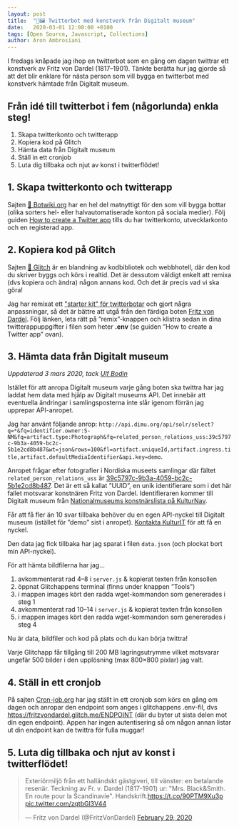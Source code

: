 ```yaml
---
layout: post
title:  "🤖🖼 Twitterbot med konstverk från Digitalt museum"
date:   2020-03-01 12:00:00 +0100
tags: [Open Source, Javascript, Collections]
author: Aron Ambrosiani
---
```

I fredags knåpade jag ihop en twitterbot som en gång om dagen twittrar ett konstverk av Fritz von Dardel (1817–1901). Tänkte berätta hur jag gjorde så att det blir enklare för nästa person som vill bygga en twitterbot med konstverk hämtade från Digitalt museum.

## Från idé till twitterbot i fem (någorlunda) enkla steg!
1. Skapa twitterkonto och twitterapp
2. Kopiera kod på Glitch
3. Hämta data från Digitalt museum
4. Ställ in ett cronjob
5. Luta dig tillbaka och njut av konst i twitterflödet!

## 1. Skapa twitterkonto och twitterapp
Sajten [🤖 Botwiki.org](https://botwiki.org) har en hel del matnyttigt för den som vill bygga bottar (olika sorters hel- eller halvautomatiserade konton på sociala medier). Följ guiden [How to create a Twitter app](https://botwiki.org/resource/tutorial/how-to-create-a-twitter-app/) tills du har twitterkonto, utvecklarkonto och en registerad app.

## 2. Kopiera kod på Glitch
Sajten [🎏 Glitch](http://glitch.com) är en blandning av kodbibliotek och webbhotell, där den kod du skriver byggs och körs i realtid. Det är dessutom väldigt enkelt att remixa (dvs kopiera och ändra) någon annans kod. Och det är precis vad vi ska göra!

Jag har remixat ett ["starter kit" för twitterbotar](https://glitch.com/~twitterbot) och gjort några anpassningar, så det är bättre att utgå från den färdiga boten [Fritz von Dardel](https://glitch.com/~fritzvondardel). Följ länken, leta rätt på ”remix”-knappen och klistra sedan in dina twitterappuppgifter i filen som heter **.env** (se guiden ”How to create a Twitter app” ovan).

## 3. Hämta data från Digitalt museum
*Uppdaterad 3 mars 2020, tack [Ulf Bodin](https://twitter.com/ulfbodin)* 

Istället för att anropa Digitalt museum varje gång boten ska twittra har jag laddat hem data med hjälp av Digitalt museums API. Det innebär att eventuella ändringar i samlingsposterna inte slår igenom förrän jag upprepar API-anropet.

Jag har använt följande anrop: `http://api.dimu.org/api/solr/select?q=*&fq=identifier.owner:S-NM&fq=artifact.type:Photograph&fq=related_person_relations_uss:39c5797c-9b3a-4059-bc2c-5b1e2cd8b487&wt=json&rows=100&fl=artifact.uniqueId,artifact.ingress.title,artifact.defaultMediaIdentifier&api.key=demo`.

Anropet frågar efter fotografier i Nordiska museets samlingar där fältet `related_person_relations_uss` är [39c5797c-9b3a-4059-bc2c-5b1e2cd8b487](https://digitaltmuseum.se/021036373974/dardel-fritz-von-1817-1901). Det är ett så kallat ”UUID”, en unik identifierare som i det här fallet motsvarar konstnären Fritz von Dardel. Identifieraren kommer till Digitalt museum från [Nationalmuseums konstnärslista på KulturNav](https://kulturnav.org/c6efd155-8433-4c58-adc9-72db80c6ce50).

Får att få fler än 10 svar tillbaka behöver du en egen API-nyckel till Digitalt museum (istället för ”demo” sist i anropet). [Kontakta KulturIT](mailto:support@kulturit.no) för att få en nyckel.

Den data jag fick tillbaka har jag sparat i filen `data.json` (och plockat bort min API-nyckel).

För att hämta bildfilerna har jag…
1. avkommenterat rad 4–8 i `server.js` & kopierat texten från konsollen
2. öppnat Glitchappens terminal (finns under knappen ”Tools”)
3. i mappen images kört den radda wget-kommandon som genererades i steg 1
4. avkommenterat rad 10–14 i `server.js` & kopierat texten från konsollen
5. i mappen images kört den radda wget-kommandon som genererades i steg 4

Nu är data, bildfiler och kod på plats och du kan börja twittra!

Varje Glitchapp får tillgång till 200 MB lagringsutrymme vilket motsvarar ungefär 500 bilder i den upplösning (max 800×800 pixlar) jag valt.

## 4. Ställ in ett cronjob
På sajten [Cron-job.org](https://cron-job.org/en/) har jag ställt in ett cronjob som körs en gång om dagen och anropar den endpoint som anges i glitchappens .env-fil, dvs https://fritzvondardel.glitch.me/ENDPOINT (där du byter ut sista delen mot din egen endpoint). Appen har ingen autentisering så om någon annan listar ut din endpoint kan de twittra för fulla muggar!

## 5. Luta dig tillbaka och njut av konst i twitterflödet!
<blockquote class="twitter-tweet" data-dnt="true" data-theme="light"><p lang="sv" dir="ltr">Exteriörmiljö från ett halländskt gästgiveri, till vänster: en betalande resenär. Teckning av Fr. v. Dardel (1817-1901) ur: &quot;Mrs. Black&amp;Smith. En route pour la Scandinavie&quot;. Handskrift.<a href="https://t.co/90PTM9Xu3p">https://t.co/90PTM9Xu3p</a> <a href="https://t.co/zqtbGl3V44">pic.twitter.com/zqtbGl3V44</a></p>&mdash; Fritz von Dardel (@FritzVonDardel) <a href="https://twitter.com/FritzVonDardel/status/1233755054554910720?ref_src=twsrc%5Etfw">February 29, 2020</a></blockquote> <script async src="https://platform.twitter.com/widgets.js" charset="utf-8"></script>
